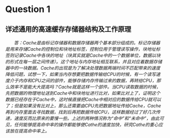 # **Question 1**
## 详述通用的高速缓存存储器结构及工作原理
######  &#160; &#160; &#160; &#160;答：Cache是由标记存储器和数据存储器两个基本部分组成的。标记存储器是用来存储Cache的控制位和块地址标签，控制位用于管理读写操作，块地址标签则记录Cache中各块的地址（块其实就是Cache中的一个数据单位，数据以块的形式在每一层之间传递）。这个地址与内存地址相互联系，并且对应着数据存储器中的一块数据。Cache的出现是为了解决处理数据两端时间不匹配带来的速度降低问题，试想一下，如果当内存想要把数据传输给CPU的时候，有一个读写速度介于内存和CPU之间的部件，能够存储内存传输过来的数据，再转给CPU，那么效率不是能大大提高吗？Cache就是这样一个部件。当CPU读取数据的时候，先把数据的物理地址送到Cache中和块地址进行比对，如果比对上了，证明这个数据已经存在于Cache中，这时候直接把Cache中相对应的数据传给CPU就可以了；但是如果没有比对上，那么还需要由CPU先把数据地址传给Cache，Cache再到内存里面去寻找数据，找到后再把数据传给CPU，这样数据经过了好几次传递，速度反而比原来的要慢一些。上述的两种情况称为“命中”和“未命中”，由此可见，任何能够提高命中率的操作都能够使Cathe的速度加快，研究Cathe的重心应该放在提高命中率上。

